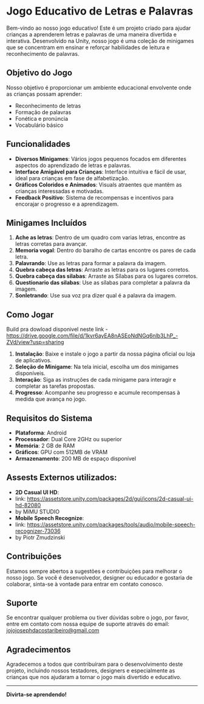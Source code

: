 # Jogo Educativo de Letras e Palavras

Bem-vindo ao nosso jogo educativo! Este é um projeto criado para ajudar crianças a aprenderem letras e palavras de uma maneira divertida e interativa. Desenvolvido na Unity, nosso jogo é uma coleção de minigames que se concentram em ensinar e reforçar habilidades de leitura e reconhecimento de palavras.

## Objetivo do Jogo

Nosso objetivo é proporcionar um ambiente educacional envolvente onde as crianças possam aprender:

- Reconhecimento de letras
- Formação de palavras
- Fonética e pronúncia
- Vocabulário básico

## Funcionalidades

- **Diversos Minigames**: Vários jogos pequenos focados em diferentes aspectos do aprendizado de letras e palavras.
- **Interface Amigável para Crianças**: Interface intuitiva e fácil de usar, ideal para crianças em fase de alfabetização.
- **Gráficos Coloridos e Animados**: Visuals atraentes que mantêm as crianças interessadas e motivadas.
- **Feedback Positivo**: Sistema de recompensas e incentivos para encorajar o progresso e a aprendizagem.

## Minigames Incluídos

1. **Ache as letras**: Dentro de um quadro com varias letras, encontre as letras corretas para avançar.
2. **Memoria vogal**: Dentro do baralho de cartas encontre os pares de cada letra.
3. **Palavrando**: Use as letras para formar a palavra da imagem.
4. **Quebra cabeça das letras**: Arraste as letras para os lugares corretos.
5. **Quebra cabeça das silabas**: Arraste as Sílabas para os lugares corretos.
6. **Questionario das silabas**: Use as sílabas para completar a palavra da imagem.
7. **Sonletrando**: Use sua voz pra dizer qual é a palavra da imagem.

## Como Jogar

Build pra dowload disponivel neste link - https://drive.google.com/file/d/1kvr6ayEA8nASEoNdNGq6nlb3LhP_-ZVd/view?usp=sharing

1. **Instalação**: Baixe e instale o jogo a partir da nossa página oficial ou loja de aplicativos.
2. **Seleção de Minigame**: Na tela inicial, escolha um dos minigames disponíveis.
3. **Interação**: Siga as instruções de cada minigame para interagir e completar as tarefas propostas.
4. **Progresso**: Acompanhe seu progresso e acumule recompensas à medida que avança no jogo.

## Requisitos do Sistema

- **Plataforma**:  Android
- **Processador**: Dual Core 2GHz ou superior
- **Memória**: 2 GB de RAM
- **Gráficos**: GPU com 512MB de VRAM
- **Armazenamento**: 200 MB de espaço disponível

## Assests Externos utilizados:

- **2D Casual UI HD**:
-  link: https://assetstore.unity.com/packages/2d/gui/icons/2d-casual-ui-hd-82080
-  by MiMU STUDIO
-  **Mobile Speech Recognize**:
-  link: https://assetstore.unity.com/packages/tools/audio/mobile-speech-recognizer-73036
-  by Piotr Zmudzinski

## Contribuições

Estamos sempre abertos a sugestões e contribuições para melhorar o nosso jogo. Se você é desenvolvedor, designer ou educador e gostaria de colaborar, sinta-se à vontade para entrar em contato conosco.

## Suporte

Se encontrar qualquer problema ou tiver dúvidas sobre o jogo, por favor, entre em contato com nossa equipe de suporte através do email: jojojosephdacostaribeiro@gmail.com

## Agradecimentos

Agradecemos a todos que contribuíram para o desenvolvimento deste projeto, incluindo nossos testadores, designers e especialmente as crianças que nos ajudaram a tornar o jogo mais divertido e educativo.

---

**Divirta-se aprendendo!**
